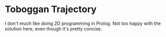 # Toboggan Trajectory

I don't much like doing 2D programming in Prolog. Not too happy with the
solution here, even though it's pretty concise.
